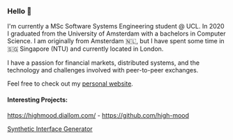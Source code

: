 ### Hello 👋


I'm currently a MSc Software Systems Engineering student @ UCL. In 2020 I graduated from the University of Amsterdam with a bachelors in Computer Science. I am originally from Amsterdam 🇳🇱, but I have spent some time in 🇸🇬 Singapore (NTU) and currently located in London. 

I have a passion for financial markets, distributed systems, and the technology and challenges involved with peer-to-peer exchanges.

Feel free to check out my [personal website](https://diallom.com/).


#### Interesting Projects:

https://highmood.diallom.com/  -  https://github.com/high-mood

[Synthetic Interface Generator](https://github.com/Diallo/Synthetic-Interface-Generator)
